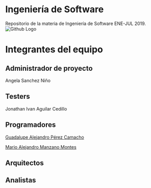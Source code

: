 # Ingeniería de Software
Repositorio de la materia de Ingeniería de Software ENE-JUL 2019.
![Github Logo](https://cataas.com/cat/says/welcome)

# Integrantes del equipo

## Administrador de proyecto
Angela Sanchez Niño

## Testers
Jonathan Ivan Aguilar Cedillo

## Programadores
[Guadalupe Alejandro Pérez Camacho](https://github.com/alejandro-00)

[Mario Alejandro Manzano Montes](https://github.com/mariomanza)

## Arquitectos

## Analistas